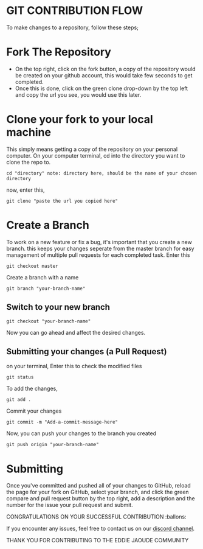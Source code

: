 # GIT CONTRIBUTION FLOW
To make changes to a repository, follow these steps;

# Fork The Repository
- On the top right, click on the fork button, a copy of the repository would be created on your github account, this would take few seconds to get completed.
- Once this is done, click on the green clone drop-down by the top left and copy the url you see, you would use this later.

# Clone your fork to your local machine
This simply means getting a copy of the repository on your personal computer.
On your computer terminal, cd into the directory you want to clone the repo to.
```
cd "directory" note: directory here, should be the name of your chosen directory
```
now, enter this,
```
git clone "paste the url you copied here"
```

# Create a Branch
To work on a new feature or fix a bug, it's important that you create a new branch. this keeps your changes seperate from the master branch for easy management of multiple pull requests for each completed task. 
Enter this
```
git checkout master
```
Create a branch with a name
```
git branch "your-branch-name"
```

## Switch to your new branch
```
git checkout "your-branch-name"
```

Now you can go ahead and affect the desired changes.

## Submitting your changes (a Pull Request)
on your terminal, Enter this to check the modified files
```
git status
```
To add the changes,
```
git add .
```
Commit your changes
```
git commit -m "Add-a-commit-message-here"
```
Now, you can push your changes to the branch you created
```
git push origin "your-branch-name"
```
# Submitting
Once you've committed and pushed all of your changes to GitHub, reload the page for your fork on GitHub, select your branch, and click the green compare and pull request button by the top right, add a description and the number for the issue your pull request and submit.

CONGRATULATIONS ON YOUR SUCCESSFUL CONTRIBUTION :ballons:

If you encounter any issues, feel free to contact us on our [discord channel](https://discord.com/invite/jZQs6Wu).

THANK YOU FOR CONTRIBUTING TO THE EDDIE JAOUDE COMMUNITY


